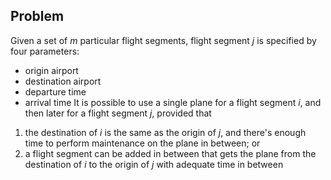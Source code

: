 ## Problem
Given a set of $m$ particular flight segments, flight segment $j$ is specified by four parameters:
- origin airport
- destination airport
- departure time
- arrival time
It is possible to use a single plane for a flight segment $i$, and then later for a flight segment $j$, provided that
1. the destination of $i$ is the same as the origin of $j$, and there's enough time to perform maintenance on the plane in between; or
2. a flight segment can be added in between that gets the plane from the destination of $i$ to the origin of $j$ with adequate time in between